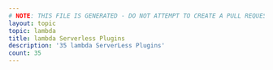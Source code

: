```yaml
---
# NOTE: THIS FILE IS GENERATED - DO NOT ATTEMPT TO CREATE A PULL REQUEST TO UPDATE THE DATA. 
layout: topic
topic: lambda
title: lambda Serverless Plugins
description: '35 lambda ServerLess Plugins'
count: 35
---
```

